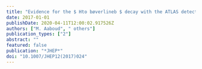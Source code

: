 ```yaml
---
title: "Evidence for the $ Hto bøverlineb $ decay with the ATLAS detector"
date: 2017-01-01
publishDate: 2020-04-11T12:00:02.917526Z
authors: ["M. Aaboud", " others"]
publication_types: ["2"]
abstract: ""
featured: false
publication: "*JHEP*"
doi: "10.1007/JHEP12(2017)024"
---
```


